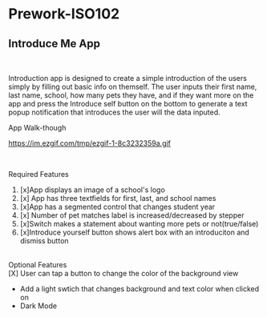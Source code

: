 # Prework-ISO102

<h2>Introduce Me App</h2><br>


<p>Introduction app is designed to create a simple introduction of the users simply by filling out basic info on themself. The user inputs their first name, last name, school, how many pets they have, and if they want more on the app and press the Introduce self button on the bottom to generate a text popup notification that introduces the user will the data inputed.</p>

App Walk-though<br>

https://im.ezgif.com/tmp/ezgif-1-8c3232359a.gif

<br>


Required Features<br>
<ol>
<li>[x]App displays an image of a school's logo </li>
<li>[x] App has three textfields for first, last, and school names </li>
<li>[x]App has a segmented control that changes student year </li>
<li>[x] Number of pet matches label is increased/decreased by stepper </li>
<li>[x]Switch makes a statement about wanting more pets or not(true/false) </li>
<li>[x]Introduce yourself button shows alert box with an introduciton and dismiss button </li>
</ol><br>
Optional Features<br>
[X] User can tap a button to change the color of the background view
    <ul>
    <li>Add a light swtich that changes background and text color when clicked on</li>
    <li>Dark Mode</li>
    </ul>
